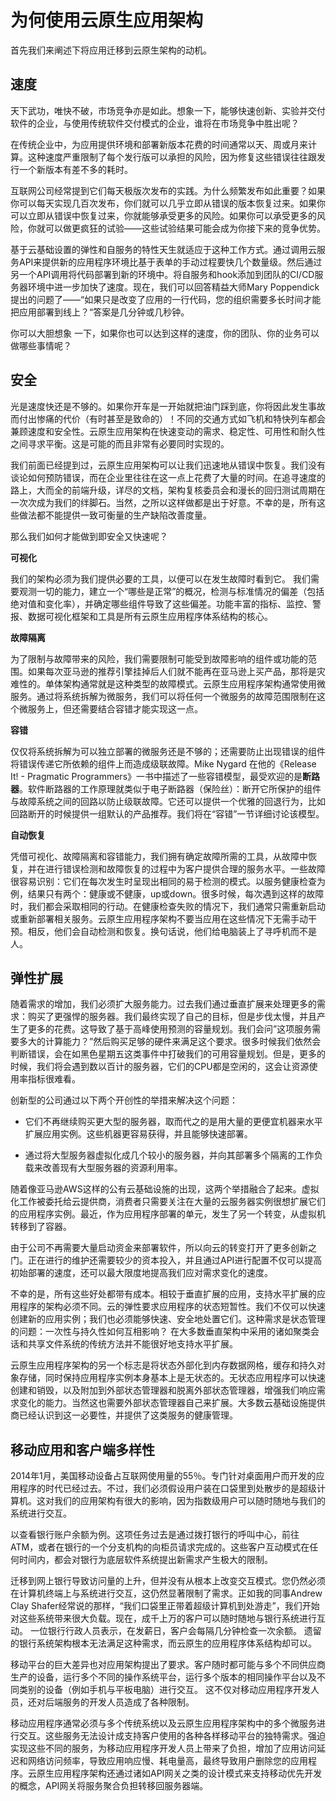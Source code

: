 # 为何使用云原生应用架构

首先我们来阐述下将应用迁移到云原生架构的动机。

## 速度

天下武功，唯快不破，市场竞争亦是如此。想象一下，能够快速创新、实验并交付软件的企业，与使用传统软件交付模式的企业，谁将在市场竞争中胜出呢？

在传统企业中，为应用提供环境和部署新版本花费的时间通常以天、周或月来计算。这种速度严重限制了每个发行版可以承担的风险，因为修复这些错误往往跟发行一个新版本有差不多的耗时。

互联网公司经常提到它们每天极版次发布的实践。为什么频繁发布如此重要？如果你可以每天实现几百次发布，你们就可以几乎立即从错误的版本恢复过来。如果你可以立即从错误中恢复过来，你就能够承受更多的风险。如果你可以承受更多的风险，你就可以做更疯狂的试验——这些试验结果可能会成为你接下来的竞争优势。

基于云基础设置的弹性和自服务的特性天生就适应于这种工作方式。通过调用云服务API来提供新的应用程序环境比基于表单的手动过程要快几个数量级。然后通过另一个API调用将代码部署到新的环境中。将自服务和hook添加到团队的CI/CD服务器环境中进一步加快了速度。现在，我们可以回答精益大师Mary Poppendick提出的问题了——“如果只是改变了应用的一行代码，您的组织需要多长时间才能把应用部署到线上？“答案是几分钟或几秒钟。

你可以大胆想象 一下，如果你也可以达到这样的速度，你的团队、你的业务可以做哪些事情呢？

## 安全

光是速度快还是不够的。如果你开车是一开始就把油门踩到底，你将因此发生事故而付出惨痛的代价（有时甚至是致命的）！不同的交通方式如飞机和特快列车都会兼顾速度和安全性。云原生应用架构在快速变动的需求、稳定性、可用性和耐久性之间寻求平衡。这是可能的而且非常有必要同时实现的。

我们前面已经提到过，云原生应用架构可以让我们迅速地从错误中恢复。我们没有谈论如何预防错误，而在企业里往往在这一点上花费了大量的时间。在追寻速度的路上，大而全的前端升级，详尽的文档，架构复核委员会和漫长的回归测试周期在一次次成为我们的绊脚石。当然，之所以这样做都是出于好意。不幸的是，所有这些做法都不能提供一致可衡量的生产缺陷改善度量。

那么我们如何才能做到即安全又快速呢？

**可视化**

我们的架构必须为我们提供必要的工具，以便可以在发生故障时看到它。 我们需要观测一切的能力，建立一个“哪些是正常”的概况，检测与标准情况的偏差（包括绝对值和变化率），并确定哪些组件导致了这些偏差。功能丰富的指标、监控、警报、数据可视化框架和工具是所有云原生应用程序体系结构的核心。

**故障隔离**

为了限制与故障带来的风险，我们需要限制可能受到故障影响的组件或功能的范围。如果每次亚马逊的推荐引擎挂掉后人们就不能再在亚马逊上买产品，那将是灾难性的。单体架构通常就是这种类型的故障模式。云原生应用程序架构通常使用微服务。通过将系统拆解为微服务，我们可以将任何一个微服务的故障范围限制在这个微服务上，但还需要结合容错才能实现这一点。

**容错**

仅仅将系统拆解为可以独立部署的微服务还是不够的；还需要防止出现错误的组件将错误传递它所依赖的组件上而造成级联故障。Mike Nygard 在他的《Release It! - Pragmatic Programmers》一书中描述了一些容错模型，最受欢迎的是**断路器**。软件断路器的工作原理就类似于电子断路器（保险丝）：断开它所保护的组件与故障系统之间的回路以防止级联故障。它还可以提供一个优雅的回退行为，比如回路断开的时候提供一组默认的产品推荐。我们将在“容错”一节详细讨论该模型。

**自动恢复**

凭借可视化、故障隔离和容错能力，我们拥有确定故障所需的工具，从故障中恢复，并在进行错误检测和故障恢复的过程中为客户提供合理的服务水平。一些故障很容易识别：它们在每次发生时呈现出相同的易于检测的模式。以服务健康检查为例，结果只有两个：健康或不健康，up或down。很多时候，每次遇到这样的故障时，我们都会采取相同的行动。在健康检查失败的情况下，我们通常只需重新启动或重新部署相关服务。云原生应用程序架构不要当应用在这些情况下无需手动干预。相反，他们会自动检测和恢复。换句话说，他们给电脑装上了寻呼机而不是人。

## 弹性扩展

随着需求的增加，我们必须扩大服务能力。过去我们通过垂直扩展来处理更多的需求：购买了更强悍的服务器。我们最终实现了自己的目标，但是步伐太慢，并且产生了更多的花费。这导致了基于高峰使用预测的容量规划。我们会问”这项服务需要多大的计算能力？”然后购买足够的硬件来满足这个要求。很多时候我们依然会判断错误，会在如黑色星期五这类事件中打破我们的可用容量规划。但是，更多的时候，我们将会遇到数以百计的服务器，它们的CPU都是空闲的，这会让资源使用率指标很难看。

创新型的公司通过以下两个开创性的举措来解决这个问题：

- 它们不再继续购买更大型的服务器，取而代之的是用大量的更便宜机器来水平扩展应用实例。这些机器更容易获得，并且能够快速部署。

- 通过将大型服务器虚拟化成几个较小的服务器，并向其部署多个隔离的工作负载来改善现有大型服务器的资源利用率。

随着像亚马逊AWS这样的公有云基础设施的出现，这两个举措融合了起来。虚拟化工作被委托给云提供商，消费者只需要关注在大量的云服务器实例很想扩展它们的应用程序实例。最近，作为应用程序部署的单元，发生了另一个转变，从虚拟机转移到了容器。

由于公司不再需要大量启动资金来部署软件，所以向云的转变打开了更多创新之门。正在进行的维护还需要较少的资本投入，并且通过API进行配置不仅可以提高初始部署的速度，还可以最大限度地提高我们应对需求变化的速度。

不幸的是，所有这些好处都带有成本。相较于垂直扩展的应用，支持水平扩展的应用程序的架构必须不同。云的弹性要求应用程序的状态短暂性。我们不仅可以快速创建新的应用实例；我们也必须能够快速、安全地处置它们。这种需求是状态管理的问题：一次性与持久性如何互相影响？ 在大多数垂直架构中采用的诸如聚类会话和共享文件系统的传统方法并不能很好地支持水平扩展。

云原生应用程序架构的另一个标志是将状态外部化到内存数据网格，缓存和持久对象存储，同时保持应用程序实例本身基本上是无状态的。无状态应用程序可以快速创建和销毁，以及附加到外部状态管理器和脱离外部状态管理器，增强我们响应需求变化的能力。当然这也需要外部状态管理器自己来扩展。大多数云基础设施提供商已经认识到这一必要性，并提供了这类服务的健康管理。

## 移动应用和客户端多样性

2014年1月，美国移动设备占互联网使用量的55％。专门针对桌面用户而开发的应用程序的时代已经过去。不过，我们必须假设用户装在口袋里到处散步的是超级计算机。这对我们的应用架构有很大的影响，因为指数级用户可以随时随地与我们的系统进行交互。

以查看银行账户余额为例。这项任务过去是通过拨打银行的呼叫中心，前往ATM，或者在银行的一个分支机构的向柜员请求完成的。这些客户互动模式在任何时间内，都会对银行为底层软件系统提出新需求产生极大的限制。

迁移到网上银行导致访问量的上升，但并没有从根本上改变交互模式。您仍然必须在计算机终端上与系统进行交互，这仍然显著限制了需求。正如我的同事Andrew Clay Shafer经常说的那样，“我们口袋里正带着超级计算机到处游走”，我们开始对这些系统带来很大负载。现在，成千上万的客户可以随时随地与银行系统进行互动。 一位银行行政人员表示，在发薪日，客户会每隔几分钟检查一次余额。 遗留的银行系统架构根本无法满足这种需求，而云原生的应用程序体系结构却可以。

移动平台的巨大差异也对应用架构提出了要求。客户随时都可能与多个不同供应商生产的设备，运行多个不同的操作系统平台，运行多个版本的相同操作平台以及不同类别的设备（例如手机与平板电脑）进行交互。 这不仅对移动应用程序开发人员，还对后端服务的开发人员造成了各种限制。

移动应用程序通常必须与多个传统系统以及云原生应用程序架构中的多个微服务进行交互。这些服务无法设计成支持客户使用的各种各样移动平台的独特需求。强迫实现这些不同的服务，为移动应用程序开发人员上带来了负担，增加了应用访问延迟和网络访问频率，导致应用响应慢、耗电量高，最终导致用户删除您的应用程序。云原生应用程序架构还通过诸如API网关之类的设计模式来支持移动优先开发的概念，API网关将服务聚合负担转移回服务器端。
